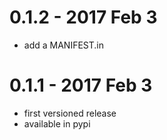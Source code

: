 # 0.1.2 - 2017 Feb 3
* add a MANIFEST.in

# 0.1.1 - 2017 Feb 3
* first versioned release
* available in pypi
